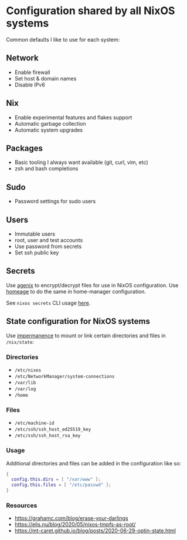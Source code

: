 # Configuration shared by all NixOS systems

Common defaults I like to use for each system:

## Network

- Enable firewall 
- Set host & domain names
- Disable IPv6

## Nix

- Enable experimental features and flakes support
- Automatic garbage collection 
- Automatic system upgrades

## Packages

- Basic tooling I always want available (git, curl, vim, etc)
- zsh and bash completions

## Sudo

- Password settings for sudo users

## Users

- Immutable users
- root, user and test accounts
- Use password from secrets
- Set ssh public key

## Secrets

Use [agenix](https://github.com/ryantm/agenix) to encrypt/decrypt files for use
in NixOS configuration.  Use
[homeage](https://github.com/jordanisaacs/homeage/) to do the same in
home-manager configuration.

See `nixos secrets` CLI usage [here](https://github.com/suderman/nixos/tree/main/secrets).

## State configuration for NixOS systems

Use [impermanence](https://github.com/nix-community/impermanence) to mount
or link certain directories and files in `/nix/state`:

### Directories

- `/etc/nixos`
- `/etc/NetworkManager/system-connections`
- `/var/lib`
- `/var/log`  
- `/home`

### Files

- `/etc/machine-id`
- `/etc/ssh/ssh_host_ed25519_key`
- `/etc/ssh/ssh_host_rsa_key`

### Usage

Additional directories and files can be added in the configuration like so:

```nix
{
  config.this.dirs = [ "/var/www" ];
  config.this.files = [ "/etc/passwd" ];
}
```

### Resources
- <https://grahamc.com/blog/erase-your-darlings>
- <https://elis.nu/blog/2020/05/nixos-tmpfs-as-root/>
- <https://mt-caret.github.io/blog/posts/2020-06-29-optin-state.html>
